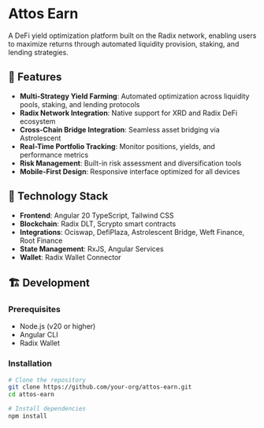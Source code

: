 # Attos Earn

A DeFi yield optimization platform built on the Radix network, enabling users to maximize returns through automated liquidity provision, staking, and lending strategies.

## 🚀 Features

- **Multi-Strategy Yield Farming**: Automated optimization across liquidity pools, staking, and lending protocols
- **Radix Network Integration**: Native support for XRD and Radix DeFi ecosystem
- **Cross-Chain Bridge Integration**: Seamless asset bridging via Astrolescent
- **Real-Time Portfolio Tracking**: Monitor positions, yields, and performance metrics
- **Risk Management**: Built-in risk assessment and diversification tools
- **Mobile-First Design**: Responsive interface optimized for all devices

## 🔧 Technology Stack

- **Frontend**: Angular 20 TypeScript, Tailwind CSS
- **Blockchain**: Radix DLT, Scrypto smart contracts
- **Integrations**: Ociswap, DefiPlaza, Astrolescent Bridge, Weft Finance, Root Finance
- **State Management**: RxJS, Angular Services
- **Wallet**: Radix Wallet Connector

## 🏗️ Development

### Prerequisites

- Node.js (v20 or higher)
- Angular CLI
- Radix Wallet

### Installation

```bash
# Clone the repository
git clone https://github.com/your-org/attos-earn.git
cd attos-earn

# Install dependencies
npm install
